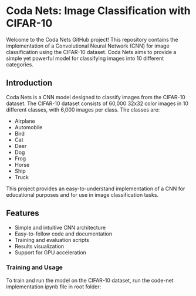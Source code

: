 # Coda Nets: Image Classification with CIFAR-10

Welcome to the Coda Nets GitHub project! This repository contains the implementation of a Convolutional Neural Network (CNN) for image classification using the CIFAR-10 dataset. Coda Nets aims to provide a simple yet powerful model for classifying images into 10 different categories.

## Introduction

Coda Nets is a CNN model designed to classify images from the CIFAR-10 dataset. The CIFAR-10 dataset consists of 60,000 32x32 color images in 10 different classes, with 6,000 images per class. The classes are:

- Airplane
- Automobile
- Bird
- Cat
- Deer
- Dog
- Frog
- Horse
- Ship
- Truck

This project provides an easy-to-understand implementation of a CNN for educational purposes and for use in image classification tasks.

## Features

- Simple and intuitive CNN architecture
- Easy-to-follow code and documentation
- Training and evaluation scripts
- Results visualization
- Support for GPU acceleration


### Training and Usage

To train and run the model on the CIFAR-10 dataset, run the code-net implementation ipynb file in root folder:

```bash

